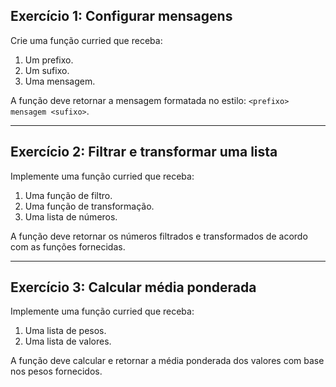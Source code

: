 ## Exercício 1: Configurar mensagens
Crie uma função curried que receba:
1. Um prefixo.
2. Um sufixo.
3. Uma mensagem.

A função deve retornar a mensagem formatada no estilo: `<prefixo> mensagem <sufixo>`.

---

## Exercício 2: Filtrar e transformar uma lista
Implemente uma função curried que receba:
1. Uma função de filtro.
2. Uma função de transformação.
3. Uma lista de números.

A função deve retornar os números filtrados e transformados de acordo com as funções fornecidas.

---

## Exercício 3: Calcular média ponderada
Implemente uma função curried que receba:
1. Uma lista de pesos.
2. Uma lista de valores.

A função deve calcular e retornar a média ponderada dos valores com base nos pesos fornecidos.
